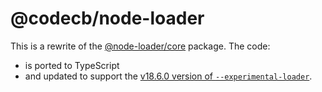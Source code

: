 # @codecb/node-loader

This is a rewrite of the [@node-loader/core](https://github.com/node-loader/node-loader-core) package. The code:

- is ported to TypeScript
- and updated to support the [v18.6.0 version of `--experimental-loader`](https://nodejs.org/docs/latest-v18.x/api/esm.html#loaders).
